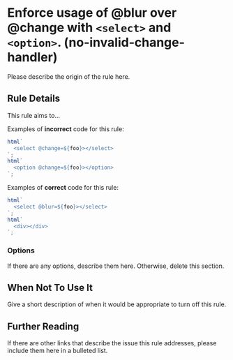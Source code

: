 # Enforce usage of @blur over @change with `<select>` and `<option>`. (no-invalid-change-handler)

Please describe the origin of the rule here.

## Rule Details

This rule aims to...

Examples of **incorrect** code for this rule:

```js
html`
  <select @change=${foo}></select>
`;
html`
  <option @change=${foo}></option>
`;
```

Examples of **correct** code for this rule:

```js
html`
  <select @blur=${foo}></select>
`;
html`
  <div></div>
`;
```

### Options

If there are any options, describe them here. Otherwise, delete this section.

## When Not To Use It

Give a short description of when it would be appropriate to turn off this rule.

## Further Reading

If there are other links that describe the issue this rule addresses, please include them here in a bulleted list.
